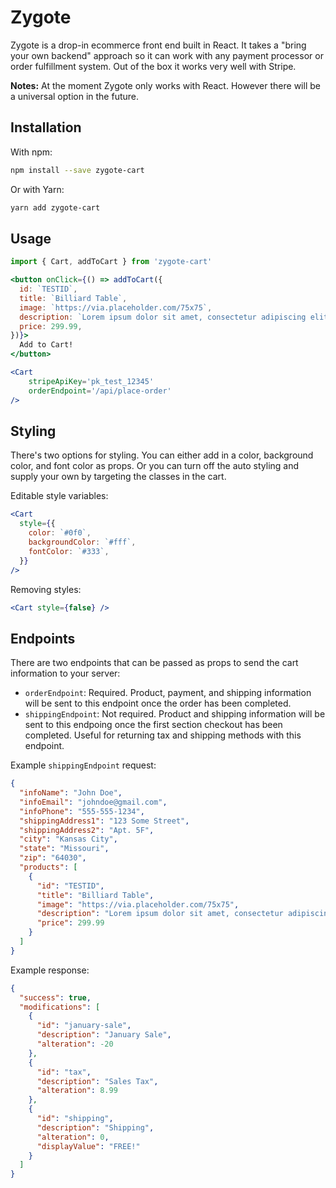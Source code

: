 

# Zygote

Zygote is a drop-in ecommerce front end built in React. It takes a "bring your own backend" approach so it can work with any payment processor or order fulfillment system. Out of the box it works very well with Stripe.

**Notes:** At the moment Zygote only works with React. However there will be a universal option in the future.

## Installation

With npm:

```bash
npm install --save zygote-cart
```

Or with Yarn:

```bash
yarn add zygote-cart
```

## Usage

```jsx
import { Cart, addToCart } from 'zygote-cart'

<button onClick={() => addToCart({
  id: `TESTID`,
  title: `Billiard Table`,
  image: `https://via.placeholder.com/75x75`,
  description: `Lorem ipsum dolor sit amet, consectetur adipiscing elit...`,
  price: 299.99,
})}>
  Add to Cart!
</button>

<Cart
	stripeApiKey='pk_test_12345'
	orderEndpoint='/api/place-order'
/>
```

## Styling

There's two options for styling. You can either add in a color, background color, and font color as props. Or you can turn off the auto styling and supply your own by targeting the classes in the cart.

Editable style variables:

```jsx
<Cart
  style={{
    color: `#0f0`,
    backgroundColor: `#fff`,
    fontColor: `#333`,
  }}
/>
```

Removing styles:

```jsx
<Cart style={false} />
```

## Endpoints

There are two endpoints that can be passed as props to send the cart information to your server:

- `orderEndpoint`: Required. Product, payment, and shipping information will be sent to this endpoint once the order has been completed.
- `shippingEndpoint`: Not required. Product and shipping information will be sent to this endpoing once the first section checkout has been completed. Useful for returning tax and shipping methods with this endpoint.

Example `shippingEndpoint` request:

```json
{
  "infoName": "John Doe",
  "infoEmail": "johndoe@gmail.com",
  "infoPhone": "555-555-1234",
  "shippingAddress1": "123 Some Street",
  "shippingAddress2": "Apt. 5F",
  "city": "Kansas City",
  "state": "Missouri",
  "zip": "64030",
  "products": [
    {
      "id": "TESTID",
      "title": "Billiard Table",
      "image": "https://via.placeholder.com/75x75",
      "description": "Lorem ipsum dolor sit amet, consectetur adipiscing elit...",
      "price": 299.99
    }
  ]
}
```

Example response:

```json
{
  "success": true,
  "modifications": [
    {
      "id": "january-sale",
      "description": "January Sale",
      "alteration": -20
    },
    {
      "id": "tax",
      "description": "Sales Tax",
      "alteration": 8.99
    },
    {
      "id": "shipping",
      "description": "Shipping",
      "alteration": 0,
      "displayValue": "FREE!"
    }
  ]
}
```